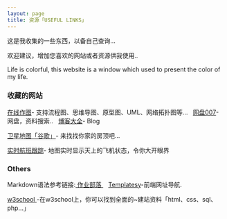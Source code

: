 ```yaml
---
layout: page
title: 资源「USEFUL LINKS」 
---
```


这是我收集的一些东西，以备自己查询...       
<P>欢迎建议，增加您喜欢的网站或者资源供我使用..       
<P>Life is colorful, this website is a window which used to present the color of my life.          


<!-- <h3>个人网站</h3>   
<p>

<img src="https://www.processon.com/favicon.ico" width="20" height="20" alt="photos" style="display:inline;margin-bottom: -5px;"/>
<a href="https://www.processon.com/" style="color:#DC143C" target="_blank">在线作图</a>-  FLAG&nbsp;&nbsp;

<p> 
<img src="http://omjh2j5h3.bkt.clouddn.com/icon/app%E8%A7%84%E8%8C%83.png" width="20" height="20" alt="photos" style="display:inline;margin-bottom: -5px;"/>
<a href="/APP/" target="_blank">APP下载</a>

<P>   -->
<h3>收藏的网站</h3>
<p>
<a href="https://www.processon.com/" target="_blank">在线作图</a>- 支持流程图、思维导图、原型图、UML、网络拓扑图等...&nbsp;&nbsp;
<a href="https://wangpan007.com/" target="_blank">网盘007</a>- 网盘，资料搜索..&nbsp;&nbsp;
<a href="http://daohang.lusongsong.com/" target="_blank">博客大全</a>- Blog&nbsp;&nbsp;

<p>
<a href="http://www.86ditu.com" target="_blank">卫星地图「谷歌」</a>- 来找找你家的房顶吧...

<p>
<a href="http://zh.flightaware.com/live/" target="_blank">实时航班跟踪</a>- 地图实时显示天上的飞机状态，令你大开眼界　


<h3> Others</h3>  
 <p> 
Markdown语法参考链接:<a href="https://www.zybuluo.com/mdeditor" target="_blank" > 作业部落 </a> &nbsp;&nbsp; <a  href="http://nav.templatesy.com/"  >Templatesy</a>-前端网址导航.
<p>
<a href="http://www.w3school.com.cn" target="_blank" > w3school </a>-在w3school上，你可以找到全面的~建站资料「html、css、sql、php...」
</p>
